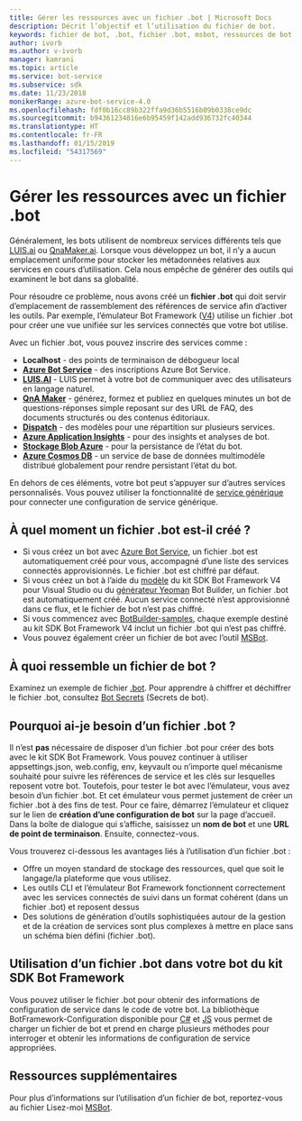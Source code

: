 ```yaml
---
title: Gérer les ressources avec un fichier .bot | Microsoft Docs
description: Décrit l’objectif et l’utilisation du fichier de bot.
keywords: fichier de bot, .bot, fichier .bot, msbot, ressources de bot, gérer les ressources de bot
author: ivorb
ms.author: v-ivorb
manager: kamrani
ms.topic: article
ms.service: bot-service
ms.subservice: sdk
ms.date: 11/23/2018
monikerRange: azure-bot-service-4.0
ms.openlocfilehash: fdf0b16cc89b322ffa9d36b5516b09b0338ce9dc
ms.sourcegitcommit: b94361234816e6b95459f142add936732fc40344
ms.translationtype: HT
ms.contentlocale: fr-FR
ms.lasthandoff: 01/15/2019
ms.locfileid: "54317569"
---
```

# <a name="manage-resources-with-a-bot-file"></a>Gérer les ressources avec un fichier .bot

Généralement, les bots utilisent de nombreux services différents tels que [LUIS.ai](https://luis.ai) ou [QnaMaker.ai](https://qnamaker.ai). Lorsque vous développez un bot, il n’y a aucun emplacement uniforme pour stocker les métadonnées relatives aux services en cours d’utilisation.  Cela nous empêche de générer des outils qui examinent le bot dans sa globalité.

Pour résoudre ce problème, nous avons créé un **fichier .bot** qui doit servir d’emplacement de rassemblement des références de service afin d’activer les outils.  Par exemple, l’émulateur Bot Framework ([V4](https://aka.ms/Emulator-wiki-getting-started)) utilise un fichier .bot pour créer une vue unifiée sur les services connectés que votre bot utilise.  

Avec un fichier .bot, vous pouvez inscrire des services comme :

* **Localhost** - des points de terminaison de débogueur local
* [**Azure Bot Service**](https://azure.microsoft.com/en-us/services/bot-service/) - des inscriptions Azure Bot Service.
* [**LUIS.AI**](https://www.luis.ai/) - LUIS permet à votre bot de communiquer avec des utilisateurs en langage naturel. 
* [**QnA Maker**](https://qnamaker.ai/) - générez, formez et publiez en quelques minutes un bot de questions-réponses simple reposant sur des URL de FAQ, des documents structurés ou des contenus éditoriaux.
* [**Dispatch**](https://github.com/Microsoft/botbuilder-tools/tree/master/Dispatch) - des modèles pour une répartition sur plusieurs services.
* [**Azure Application Insights**](https://azure.microsoft.com/en-us/services/application-insights/) - pour des insights et analyses de bot.
* [**Stockage Blob Azure**](https://azure.microsoft.com/en-us/services/storage/blobs/) - pour la persistance de l’état du bot. 
* [**Azure Cosmos DB**](https://azure.microsoft.com/en-us/services/cosmos-db/) - un service de base de données multimodèle distribué globalement pour rendre persistant l’état du bot.

En dehors de ces éléments, votre bot peut s’appuyer sur d’autres services personnalisés. Vous pouvez utiliser la fonctionnalité de [service générique](https://github.com/Microsoft/botbuilder-tools/blob/master/packages/MSBot/docs/add-services.md) pour connecter une configuration de service générique.

## <a name="when-is-a-bot-file-created"></a>À quel moment un fichier .bot est-il créé ? 
- Si vous créez un bot avec [Azure Bot Service](https://ms.portal.azure.com/#blade/Microsoft_Azure_Marketplace/GalleryResultsListBlade/selectedSubMenuItemId/%7B%22menuItemId%22%3A%22gallery%2FCognitiveServices_MP%2FBotService%22%2C%22resourceGroupId%22%3A%22%22%2C%22resourceGroupLocation%22%3A%22%22%2C%22dontDiscardJourney%22%3Afalse%2C%22launchingContext%22%3A%7B%22source%22%3A%5B%22GalleryFeaturedMenuItemPart%22%5D%2C%22menuItemId%22%3A%22CognitiveServices_MP%22%2C%22subMenuItemId%22%3A%22BotService%22%7D%7D), un fichier .bot est automatiquement créé pour vous, accompagné d’une liste des services connectés approvisionnés. Le fichier .bot est chiffré par défaut.
- Si vous créez un bot à l’aide du [modèle](https://marketplace.visualstudio.com/items?itemName=BotBuilder.botbuilderv4) du kit SDK Bot Framework V4 pour Visual Studio ou du [générateur Yeoman](https://www.npmjs.com/package/generator-botbuilder) Bot Builder, un fichier .bot est automatiquement créé. Aucun service connecté n’est approvisionné dans ce flux, et le fichier de bot n’est pas chiffré.
- Si vous commencez avec [BotBuilder-samples](https://github.com/Microsoft/botbuilder-samples), chaque exemple destiné au kit SDK Bot Framework V4 inclut un fichier .bot qui n’est pas chiffré. 
- Vous pouvez également créer un fichier de bot avec l’outil [MSBot](https://github.com/Microsoft/botbuilder-tools/blob/master/packages/MSBot/README.md).

## <a name="what-does-a-bot-file-look-like"></a>À quoi ressemble un fichier de bot ? 
Examinez un exemple de fichier [.bot](https://github.com/Microsoft/botbuilder-tools/blob/master/packages/MSBot/docs/sample-bot-file.json).
Pour apprendre à chiffrer et déchiffrer le fichier .bot, consultez [Bot Secrets](https://github.com/Microsoft/botbuilder-tools/blob/master/packages/MSBot/docs/bot-file-encryption.md) (Secrets de bot).

## <a name="why-do-i-need-a-bot-file"></a>Pourquoi ai-je besoin d’un fichier .bot ?

Il n’est **pas** nécessaire de disposer d’un fichier .bot pour créer des bots avec le kit SDK Bot Framework. Vous pouvez continuer à utiliser appsettings.json, web.config, env, keyvault ou n’importe quel mécanisme souhaité pour suivre les références de service et les clés sur lesquelles reposent votre bot. Toutefois, pour tester le bot avec l’émulateur, vous avez besoin d’un fichier .bot. Et cet émulateur vous permet justement de créer un fichier .bot à des fins de test. Pour ce faire, démarrez l’émulateur et cliquez sur le lien de **création d’une configuration de bot** sur la page d’accueil. Dans la boîte de dialogue qui s’affiche, saisissez un **nom de bot** et une **URL de point de terminaison**. Ensuite, connectez-vous.

Vous trouverez ci-dessous les avantages liés à l’utilisation d’un fichier .bot :
- Offre un moyen standard de stockage des ressources, quel que soit le langage/la plateforme que vous utilisez.   
- Les outils CLI et l’émulateur Bot Framework fonctionnent correctement avec les services connectés de suivi dans un format cohérent (dans un fichier .bot) et reposent dessus 
- Des solutions de génération d’outils sophistiquées autour de la gestion et de la création de services sont plus complexes à mettre en place sans un schéma bien défini (fichier .bot).  


## <a name="using-bot-file-in-your-bot-framework-sdk-bot"></a>Utilisation d’un fichier .bot dans votre bot du kit SDK Bot Framework

Vous pouvez utiliser le fichier .bot pour obtenir des informations de configuration de service dans le code de votre bot. La bibliothèque BotFramework-Configuration disponible pour [C#](https://www.nuget.org/packages/Microsoft.Bot.Configuration) et [JS](https://www.npmjs.com/package/botframework-config) vous permet de charger un fichier de bot et prend en charge plusieurs méthodes pour interroger et obtenir les informations de configuration de service appropriées.

## <a name="additional-resources"></a>Ressources supplémentaires
Pour plus d’informations sur l’utilisation d’un fichier de bot, reportez-vous au fichier Lisez-moi [MSBot](https://github.com/Microsoft/botbuilder-tools/blob/master/packages/MSBot/README.md).
